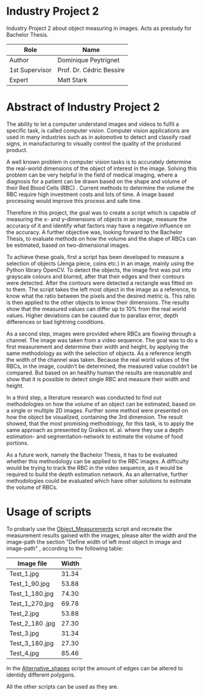 # Industry Project 2
Industry Project 2 about object measuring in images. Acts as prestudy for Bachelor Thesis.

| Role   | Name         |
| ------------- | ------------- |
| Author   | Dominique Peytrignet         |
| 1st Supervisor| Prof. Dr. Cédric Bessire         |
| Expert | Matt Stark       |

# Abstract of Industry Project 2
The ability to let a computer understand images and videos to fulfil a specific task, is called computer vision. Computer vision applications are used in many industries such as in automotive to detect and classify road signs, in manufacturing to visually control the quality of the produced product.  

A well known problem in computer vision tasks is to accurately determine the real-world  dimensions of the object of interest in the image. Solving this problem can be very helpful in the field of medical imaging, where a diagnosis for a patient can be drawn based on the shape and volume of their Red Blood Cells (RBC) . Current methods to determine the volume the RBC require high investment costs and lots of time. A image based processing would improve this process and safe time. 

Therefore in this project, the goal was to create a script which is capable of measuring the x- and y-dimensions of objects in an image, measure the accuracy of it and identify what factors may have a negative influence on the accuracy. A further objective was, looking forward to the Bachelor Thesis, to evaluate methods on how the volume and the shape of RBCs can be estimated, based on two-dimensional images. 

To achieve these goals, first a script has been developed to measure a selection of objects (Jenga piece, coins etc.) in an image, mainly using the Python library OpenCV. To detect the objects, the image first was put into grayscale colours and blurred, after that their edges and their contours were detected. After the contours were detected a rectangle was fitted on to them. The script takes the left most object in the image as a reference, to know what the ratio between the pixels and the desired metric is. This ratio is then applied to the other objects to know their dimensions. The results show that the measured values can differ up to 10% from the real world values. Higher deviations can be caused due to parallax error, depth differences or bad lightning conditions. 

As a second step, images were provided where RBCs are flowing through a channel. The image was taken from a video sequence. The goal was to do a first measurement and determine their width and height, by applying the same methodology as with the selection of objects. As a reference length the width of the channel was taken. Because the real world values of the RBCs, in the image, couldn’t be determined, the measured value couldn’t be compared. But based on an healthy human the results are reasonable and show that it is possible to detect single RBC and measure their width and height. 

In a third step, a literature research was conducted to find out methodologies on how the volume of an object can be estimated, based on a single or multiple 2D images. Further some method were presented on how the object be visualized, containing the 3rd dimension. The result showed, that the most promising methodology, for this task, is to apply the same approach as presented by Graikos et. al. where they use a depth estimation- and segmentation-network to estimate the volume of food portions. 

As a future work, namely the Bachelor Thesis, it has to be evaluated whether this methodology can be applied to the RBC images. A difficulty would be trying to track the RBC in the video sequence, as it would be required to build the depth estimation network. As an alternative, further methodologies could be evaluated which have other solutions to estimate the volume of RBCs.

# Usage of scripts
To probarly use the [Object_Measurements](https://github.com/DominiquePeytrignet/BTHE/blob/main/PythonFiles/Object_Measurements.ipynb) script and recreate the measurement results gained with the images, please alter the width and the image-path the section "Define width of left most object in image and image-path" , according to the following table:

| Image file    | Width         |
| ------------- | ------------- |
| Test_1.jpg   | 31.34         |
| Test_1_90.jpg| 53.88         |
| Test_1_180.jpg| 74.30        |
| Test_1_270.jpg| 69.78 |
| Test_2.jpg   | 53.88         |
| Test_2_180  .jpg  | 27.30 |
| Test_3.jpg   | 31.34         |
| Test_3_180.jpg  | 27.30 |
| Test_4.jpg   | 85.46         |


In the [Alternative_shapes](https://github.com/DominiquePeytrignet/BTHE/blob/main/PythonFiles/Alternative_shapes.ipynb) script the amount of edges can be altered to identidy different polygons. 

All the other scripts can be used as they are. 
